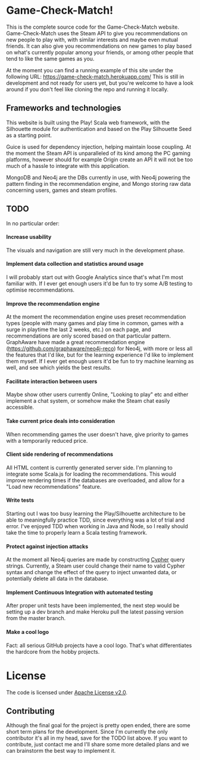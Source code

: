 Game-Check-Match!
===================================
This is the complete source code for the Game-Check-Match website. Game-Check-Match uses the Steam API to give you recommendations on new people to play with, with similar interests and maybe even mutual friends. It can also give you recommendations on new games to play based on what's currently popular among your friends, or among other people that tend to like the same games as you.

At the moment you can find a running example of this site under the following URL: https://game-check-match.herokuapp.com/
This is still in development and not ready for users yet, but you're welcome to have a look around if you don't feel like cloning the repo and running it locally. 

## Frameworks and technologies

This website is built using the Play! Scala web framework, with the Silhouette module for authentication and based on the Play Silhouette Seed as a starting point.

Guice is used for dependency injection, helping maintain loose coupling. At the moment the Steam API is unparalleled of its kind among the PC gaming platforms, however should for example Origin create an API it will not be too much of a hassle to integrate with this application.

MongoDB and Neo4j are the DBs currently in use, with Neo4j powering the pattern finding in the recommendation engine, and Mongo storing raw data concerning users, games and steam profiles.

## TODO
In no particular order:

#### Increase usability
The visuals and navigation are still very much in the development phase.

#### Implement data collection and statistics around usage
I will probably start out with Google Analytics since that's what I'm most familiar with. If I ever get enough users it'd be fun to try some A/B testing to optimise recommendations.

#### Improve the recommendation engine
At the moment the recommendation engine uses preset recommendation types (people with many games and play time in common, games with a surge in playtime the last 2 weeks, etc.) on each page, and recommendations are only scored based on that particular pattern. GraphAware have made a great recommendation engine (https://github.com/graphaware/neo4j-reco) for Neo4j, with more or less all the features that I'd like, but for the learning experience I'd like to implement them myself. If I ever get enough users it'd be fun to try machine learning as well, and see which yields the best results.
  
#### Facilitate interaction between users
Maybe show other users currently Online, "Looking to play" etc and either implement a chat system, or somehow make the Steam chat easily accessible.

#### Take current price deals into consideration
When recommending games the user doesn't have, give priority to games with a temporarily reduced price.

#### Client side rendering of recommendations
All HTML content is currently generated server side. I'm planning to integrate some Scala.js for loading the recommendations. This would improve rendering times if the databases are overloaded, and allow for a "Load new recommendations" feature.

#### Write tests
Starting out I was too busy learning the Play/Silhouette architecture to be able to meaningfully practice TDD, since everything was a lot of trial and error. I've enjoyed TDD when working in Java and Node, so I really should take the time to properly learn a Scala testing framework.

#### Protect against injection attacks
At the moment all Neo4j queries are made by constructing [Cypher](https://neo4j.com/developer/cypher-query-language/) query strings. Currently, a Steam user could change their name to valid Cypher syntax and change the effect of the query to inject unwanted data, or potentially delete all data in the database.

#### Implement Continuous Integration with automated testing
After proper unit tests have been implemented, the next step would be setting up a dev branch and make Heroku pull the latest passing version from the master branch.

#### Make a cool logo
Fact: all serious GitHub projects have a cool logo. That's what differentiates the hardcore from the hobby projects.

# License

The code is licensed under [Apache License v2.0](http://www.apache.org/licenses/LICENSE-2.0).

## Contributing
Although the final goal for the project is pretty open ended, there are some short term plans for the development. Since I'm currently the only contributor it's all in my head, save for the TODO list above. If you want to contribute, just contact me and I'll share some more detailed plans and we can brainstorm the best way to implement it.
